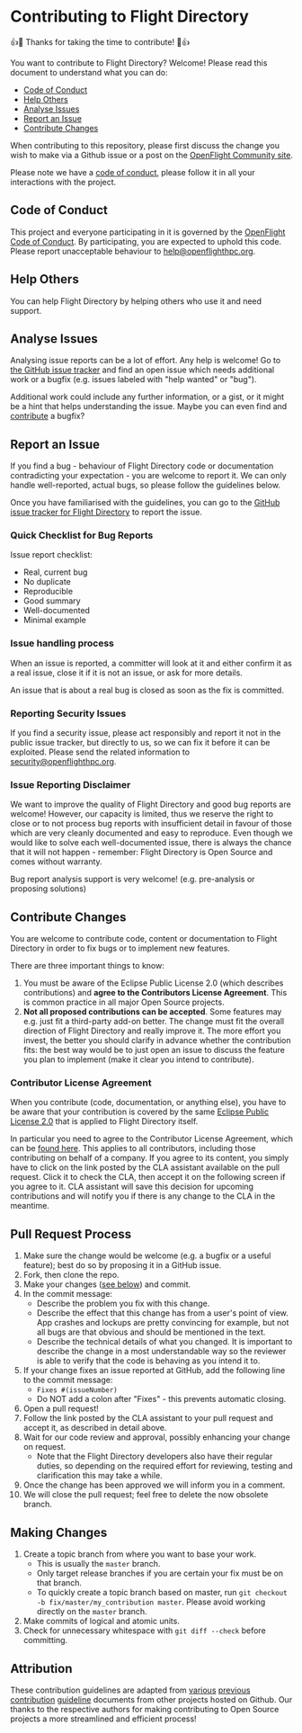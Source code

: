 # Contributing to Flight Directory

:+1::tada: Thanks for taking the time to contribute! :tada::+1:

You want to contribute to Flight Directory? Welcome! Please read this
document to understand what you can do:

 * [Code of Conduct](#code-of-conduct)
 * [Help Others](#help-others)
 * [Analyse Issues](#analyse-issues)
 * [Report an Issue](#report-an-issue)
 * [Contribute Changes](#contribute-changes)

When contributing to this repository, please first discuss the change
you wish to make via a Github issue or a post on the [OpenFlight
Community site](https://community.openflighthpc.org).

Please note we have a [code of conduct](CODE_OF_CONDUCT.md), please
follow it in all your interactions with the project.

## Code of Conduct

This project and everyone participating in it is governed by the
[OpenFlight Code of Conduct](CODE_OF_CONDUCT.md). By participating,
you are expected to uphold this code. Please report unacceptable
behaviour to [help@openflighthpc.org](mailto:help@openflighthpc.org).

## Help Others

You can help Flight Directory by helping others who use it and need support.

## Analyse Issues

Analysing issue reports can be a lot of effort. Any help is welcome!
Go to [the GitHub issue tracker](https://github.com/openflighthpc/flight-directory/issues?state=open)
and find an open issue which needs additional work or a bugfix
(e.g. issues labeled with "help wanted" or "bug").

Additional work could include any further information, or a gist, or
it might be a hint that helps understanding the issue. Maybe you can
even find and [contribute](#contribute-changes) a bugfix?

## Report an Issue

If you find a bug - behaviour of Flight Directory code or documentation
contradicting your expectation - you are welcome to report it. We can
only handle well-reported, actual bugs, so please follow the
guidelines below.

Once you have familiarised with the guidelines, you can go to the
[GitHub issue tracker for Flight Directory](https://github.com/openflighthpc/flight-directory/issues/new)
to report the issue.

### Quick Checklist for Bug Reports

Issue report checklist:

 * Real, current bug
 * No duplicate
 * Reproducible
 * Good summary
 * Well-documented
 * Minimal example

### Issue handling process

When an issue is reported, a committer will look at it and either
confirm it as a real issue, close it if it is not an issue, or ask for
more details.

An issue that is about a real bug is closed as soon as the fix is committed.

### Reporting Security Issues

If you find a security issue, please act responsibly and report it not
in the public issue tracker, but directly to us, so we can fix it
before it can be exploited.  Please send the related information to
[security@openflighthpc.org](mailto:security@openflighthpc.org).

### Issue Reporting Disclaimer

We want to improve the quality of Flight Directory and good bug reports are
welcome! However, our capacity is limited, thus we reserve the right
to close or to not process bug reports with insufficient detail in
favour of those which are very cleanly documented and easy to
reproduce. Even though we would like to solve each well-documented
issue, there is always the chance that it will not happen - remember:
Flight Directory is Open Source and comes without warranty.

Bug report analysis support is very welcome! (e.g. pre-analysis or
proposing solutions)

## Contribute Changes

You are welcome to contribute code, content or documentation to
Flight Directory in order to fix bugs or to implement new features.

There are three important things to know:

1. You must be aware of the Eclipse Public License 2.0 (which
   describes contributions) and **agree to the Contributors License
   Agreement**. This is common practice in all major Open Source
   projects.
2. **Not all proposed contributions can be accepted**. Some features
   may e.g. just fit a third-party add-on better. The change must fit
   the overall direction of Flight Directory and really improve it. The more
   effort you invest, the better you should clarify in advance whether
   the contribution fits: the best way would be to just open an issue
   to discuss the feature you plan to implement (make it clear you
   intend to contribute).

### Contributor License Agreement

When you contribute (code, documentation, or anything else), you have
to be aware that your contribution is covered by the same [Eclipse
Public License 2.0](https://opensource.org/licenses/EPL-2.0) that is
applied to Flight Directory itself.

In particular you need to agree to the Contributor License Agreement,
which can be [found
here](https://www.clahub.com/agreements/openflighthpc/flight-directory). This
applies to all contributors, including those contributing on behalf of
a company. If you agree to its content, you simply have to click on
the link posted by the CLA assistant available on the pull
request. Click it to check the CLA, then accept it on the following
screen if you agree to it. CLA assistant will save this decision for
upcoming contributions and will notify you if there is any change to
the CLA in the meantime.

## Pull Request Process

1. Make sure the change would be welcome (e.g. a bugfix or a useful
   feature); best do so by proposing it in a GitHub issue.
2. Fork, then clone the repo.
3. Make your changes ([see below](#making-changes)) and commit.
4. In the commit message:
    - Describe the problem you fix with this change.
    - Describe the effect that this change has from a user's point of
      view. App crashes and lockups are pretty convincing for example,
      but not all bugs are that obvious and should be mentioned in the
      text.
    - Describe the technical details of what you changed. It is
      important to describe the change in a most understandable way so
      the reviewer is able to verify that the code is behaving as you
      intend it to.
5. If your change fixes an issue reported at GitHub, add the following
   line to the commit message:
    - `Fixes #(issueNumber)`
    - Do NOT add a colon after "Fixes" - this prevents automatic closing.
6. Open a pull request!
7. Follow the link posted by the CLA assistant to your pull request
   and accept it, as described in detail above.
8. Wait for our code review and approval, possibly enhancing your
   change on request.
    - Note that the Flight Directory developers also have their regular
      duties, so depending on the required effort for reviewing,
      testing and clarification this may take a while.
9. Once the change has been approved we will inform you in a comment.
10. We will close the pull request; feel free to delete the now
    obsolete branch.

## Making Changes

1. Create a topic branch from where you want to base your work.
    * This is usually the `master` branch.
    * Only target release branches if you are certain your fix must be
      on that branch.
    * To quickly create a topic branch based on master, run `git
      checkout -b fix/master/my_contribution master`. Please avoid
      working directly on the `master` branch.
2. Make commits of logical and atomic units.
3. Check for unnecessary whitespace with `git diff --check` before
   committing.

## Attribution

These contribution guidelines are adapted from
[various](https://github.com/cla-assistant/cla-assistant/blob/master/CONTRIBUTING.md)
[previous](https://github.com/puppetlabs/puppet/blob/master/CONTRIBUTING.md)
[contribution](https://gist.github.com/PurpleBooth/b24679402957c63ec426)
[guideline](https://github.com/atom/atom/blob/master/CONTRIBUTING.md)
documents from other projects hosted on Github. Our thanks to the
respective authors for making contributing to Open Source projects a
more streamlined and efficient process!

